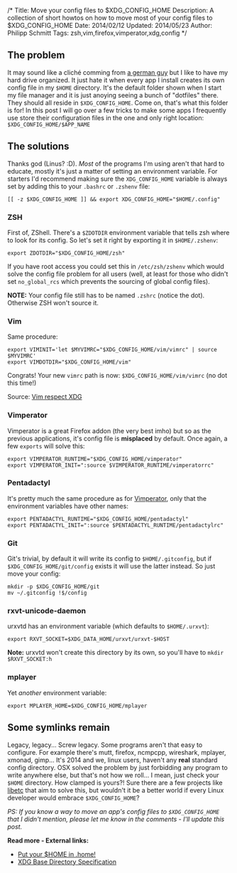 /*
Title: Move your config files to $XDG_CONFIG_HOME
Description: A collection of short howtos on how to move most of your config files to $XDG_CONFIG_HOME
Date: 2014/02/12
Updated: 2014/05/23
Author: Philipp Schmitt
Tags: zsh,vim,firefox,vimperator,xdg,config
*/

## The problem

It may sound like a cliché comming from [a german guy](http://schmitt.co/about "Who's this german guy?") but I like to have my hard drive organized. It just hate it when every app I install creates its own config file in my `$HOME` directory. It's the default folder shown when I start my file manager and it is just anoying seeing a bunch of "dotfiles" there. They should all reside in `$XDG_CONFIG_HOME`. Come on, that's what this folder is for! In this post I will go over a few tricks to make some apps I frequently use store their configuration files in the one and only right location: `$XDG_CONFIG_HOME/$APP_NAME`

## The solutions

Thanks god (Linus? :D). *Most* of the programs I'm using aren't that hard to educate, mostly it's just a matter of setting an environment variable. For starters I'd recommend making sure the `XDG_CONFIG_HOME` variable is always set by adding this to your `.bashrc` or `.zshenv` file:

    [[ -z $XDG_CONFIG_HOME ]] && export XDG_CONFIG_HOME="$HOME/.config"

### ZSH

First of, ZShell. There's a `$ZDOTDIR` environment variable that tells zsh where to look for its config. So let's set it right by exporting it in `$HOME/.zshenv`:

    export ZDOTDIR="$XDG_CONFIG_HOME/zsh"

If you have root access you could set this in `/etc/zsh/zshenv` which would solve the config file problem for all users (well, at least for those who didn't set `no_global_rcs` which prevents the sourcing of global config files).

**NOTE:** Your config file still has to be named `.zshrc` (notice the dot). Otherwise ZSH won't source it.

### Vim

Same procedure:

    export VIMINIT='let $MYVIMRC="$XDG_CONFIG_HOME/vim/vimrc" | source $MYVIMRC'
    export VIMDOTDIR="$XDG_CONFIG_HOME/vim"

Congrats! Your new `vimrc` path is now: `$XDG_CONFIG_HOME/vim/vimrc` (no dot this time!)

Source: [Vim respect XDG](http://tlvince.com/vim-respect-xdg "Vim respect XDG by Tom Vincent")


### Vimperator

Vimperator is a great Firefox addon (the very best imho) but so as the previous applications, it's config file is **misplaced** by default. Once again, a few `exports` will solve this:

    export VIMPERATOR_RUNTIME="$XDG_CONFIG_HOME/vimperator"
    export VIMPERATOR_INIT=":source $VIMPERATOR_RUNTIME/vimperatorrc"

### Pentadactyl

It's pretty much the same procedure as for [Vimperator](#vimperator), only that the environment variables have other names:

    export PENTADACTYL_RUNTIME="$XDG_CONFIG_HOME/pentadactyl"
    export PENTADACTYL_INIT=":source $PENTADACTYL_RUNTIME/pentadactylrc"

### Git

Git's trivial, by default it will write its config to `$HOME/.gitconfig`, but if `$XDG_CONFIG_HOME/git/config` exists it will use the latter instead. So just move your config:

    mkdir -p $XDG_CONFIG_HOME/git
    mv ~/.gitconfig !$/config

### rxvt-unicode-daemon

urxvtd has an environment variable (which defaults to `$HOME/.urxvt`):

    export RXVT_SOCKET=$XDG_DATA_HOME/urxvt/urxvt-$HOST

**Note:** urxvtd won't create this directory by its own, so you'll have to `mkdir $RXVT_SOCKET:h`

### mplayer

Yet _another_ environment variable:

    export MPLAYER_HOME=$XDG_CONFIG_HOME/mplayer

## Some symlinks remain

Legacy, legacy... Screw legacy. Some programs aren't that easy to configure. For example there's mutt, firefox, ncmpcpp, wireshark, mplayer, xmonad, gimp... It's 2014 and we, linux users, haven't any **real** standard config directory. OSX solved the problem by just forbidding any program to write anywhere else, but that's not how we roll... I mean, just check your `$HOME` directory. How clamped is yours?! Sure there are a few projects like [libetc](http://ordiluc.net/fs/libetc/ "libetc") that aim to solve this, but wouldn't it be a better world if every Linux developer would embrace `$XDG_CONFIG_HOME`?


_PS: If you know a way to move an app's config files to `$XDG_CONFIG_HOME` that I didn't mention, please let me know in the comments - I'll update this post._


__Read more - External links:__

* [Put your $HOME in .home!](https://bbs.archlinux.org/viewtopic.php?id=77606&amp "Put your $HOME in .home! @archlinux")
* [XDG Base Directory Specification](http://standards.freedesktop.org/basedir-spec/basedir-spec-latest.html "XDG Base Directory Specification")

